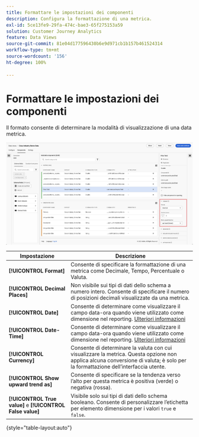 ```yaml
---
title: Formattare le impostazioni dei componenti
description: Configura la formattazione di una metrica.
exl-id: 5ce13fe9-29fa-474c-bae3-65f275153a59
solution: Customer Journey Analytics
feature: Data Views
source-git-commit: 81e04d177596430b6e9d971cb1b157b461524314
workflow-type: tm+mt
source-wordcount: '156'
ht-degree: 100%

---
```


# Formattare le impostazioni dei componenti

Il formato consente di determinare la modalità di visualizzazione di una data metrica.

![Impostazioni formato](../assets/format-settings.png)

| Impostazione | Descrizione |
| --- | --- |
| **[!UICONTROL Format]** | Consente di specificare la formattazione di una metrica come Decimale, Tempo, Percentuale o Valuta. |
| **[!UICONTROL Decimal Places]** | Non visibile sui tipi di dati dello schema a numero intero. Consente di specificare il numero di posizioni decimali visualizzate da una metrica. |
| **[!UICONTROL Date]** | Consente di determinare come visualizzare il campo data-ora quando viene utilizzato come dimensione nel reporting. [Ulteriori informazioni](../../use-cases/data-views/data-views-usecases.md#date-and-date-time-use-cases) |
| **[!UICONTROL Date-Time]** | Consente di determinare come visualizzare il campo data-ora quando viene utilizzato come dimensione nel reporting. [Ulteriori informazioni](../../use-cases/data-views/data-views-usecases.md#date-and-date-time-use-cases) |
| **[!UICONTROL Currency]** | Consente di determinare la valuta con cui visualizzare la metrica. Questa opzione non applica alcuna conversione di valuta; è solo per la formattazione dell’interfaccia utente. |
| **[!UICONTROL Show upward trend as]** | Consente di specificare se la tendenza verso l’alto per questa metrica è positiva (verde) o negativa (rossa). |
| **[!UICONTROL True value]** e **[!UICONTROL False value]** | Visibile solo sui tipi di dati dello schema booleano. Consente di personalizzare l’etichetta per elemento dimensione per i valori `true` e `false`. |

{style="table-layout:auto"}
